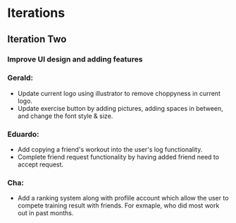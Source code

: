 # Iterations

## Iteration Two

### Improve UI design and adding features ###

### Gerald:
* Update current logo using illustrator to remove choppyness in current logo.
* Update exercise button by adding pictures, adding spaces in between, and change the font style & size.

### Eduardo:
* Add copying a friend's workout into the user's log functionality.
* Complete friend request functionality by having added friend need to accept request.

### Cha:
* Add a ranking system along with proflile account which allow the user to compete training result with friends. For exmaple, who did most work out in past months. 



